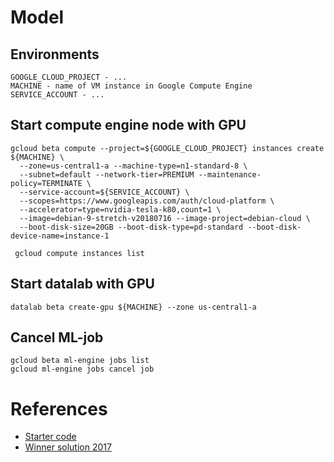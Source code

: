 # Model

## Environments
~~~~
GOOGLE_CLOUD_PROJECT - ...
MACHINE - name of VM instance in Google Compute Engine
SERVICE_ACCOUNT - ...
~~~~

## Start compute engine node with GPU
~~~~
gcloud beta compute --project=${GOOGLE_CLOUD_PROJECT} instances create ${MACHINE} \
  --zone=us-central1-a --machine-type=n1-standard-8 \
  --subnet=default --network-tier=PREMIUM --maintenance-policy=TERMINATE \
  --service-account=${SERVICE_ACCOUNT} \
  --scopes=https://www.googleapis.com/auth/cloud-platform \
  --accelerator=type=nvidia-tesla-k80,count=1 \
  --image=debian-9-stretch-v20180716 --image-project=debian-cloud \
  --boot-disk-size=20GB --boot-disk-type=pd-standard --boot-disk-device-name=instance-1
  
 gcloud compute instances list
~~~~

## Start datalab with GPU
~~~~
datalab beta create-gpu ${MACHINE} --zone us-central1-a
~~~~

## Cancel ML-job
~~~~
gcloud beta ml-engine jobs list
gcloud ml-engine jobs cancel job
~~~~

# References
- [Starter code](https://github.com/google/youtube-8m)
- [Winner solution 2017](https://github.com/antoine77340/Youtube-8M-WILLOW)

